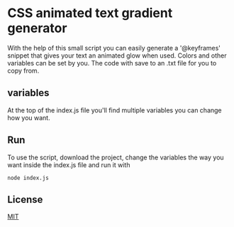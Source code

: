 # CSS animated text gradient generator

With the help of this small script you can easily generate a '@keyframes' snippet that gives your text an animated glow when used. Colors and other variables can be set by you. The code with save to an .txt file for you to copy from.

## variables

At the top of the index.js file you'll find multiple variables you can change how you want.

## Run

To use the script, download the project, change the variables the way you want inside the index.js file and run it with

```
node index.js
```

## License
[MIT](https://choosealicense.com/licenses/mit/)
